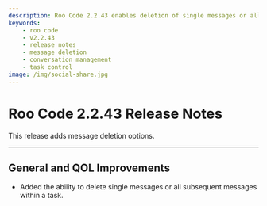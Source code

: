 ```yaml
---
description: Roo Code 2.2.43 enables deletion of single messages or all subsequent messages within a task for better conversation control.
keywords:
    - roo code
    - v2.2.43
    - release notes
    - message deletion
    - conversation management
    - task control
image: /img/social-share.jpg
---
```


# Roo Code 2.2.43 Release Notes

This release adds message deletion options.

---

## General and QOL Improvements

- Added the ability to delete single messages or all subsequent messages within a task.
